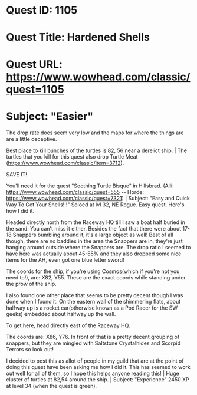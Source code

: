 # Quest ID: 1105
# Quest Title: Hardened Shells
# Quest URL: https://www.wowhead.com/classic/quest=1105
# Subject: "Easier"
The drop rate does seem very low and the maps for where the things are are a little deceptive.

Best place to kill bunches of the turtles is 82, 56 near a derelict ship. | The turtles that you kill for this quest also drop Turtle Meat (https://www.wowhead.com/classic/item=3712).

SAVE IT!

You'll need it for the quest "Soothing Turtle Bisque" in Hillsbrad. (Alli: https://www.wowhead.com/classic/quest=555 -- Horde: https://www.wowhead.com/classic/quest=7321) | Subject: "Easy and Quick Way To Get Your Shells!!!"
Soloed at lvl 32, NE Rogue. Easy quest. Here's how I did it.

Headed directly north from the Raceway HQ till I saw a boat half buried in the sand. You can't miss it either. Besides the fact that there were about 17-18 Snappers bumbling around it, it's a large object as well! Best of all though, there are no baddies in the area the Snappers are in, they're just hanging around outside where the Snappers are. The drop ratio I seemed to have here was actually about 45-55% and they also dropped some nice items for the AH, even got one blue letter sword!

The coords for the ship, if you're using Cosmos(which if you're not you need to!), are: X82, Y55. These are the exact coords while standing under the prow of the ship.

I also found one other place that seems to be pretty decent though I was done when I found it. On the eastern wall of the shimmering flats, about halfway up is a rocket car(otherwise known as a Pod Racer for the SW geeks) embedded about halfway up the wall.

To get here, head directly east of the Raceway HQ.

The coords are: X86, Y76. In front of that is a pretty decent grouping of snappers, but they are mingled with Saltstone Crystalhides and Scorpid Terrors so look out!

I decided to post this as allot of people in my guild that are at the point of doing this quest have been asking me how I did it. This has seemed to work out well for all of them, so I hope this helps anyone reading this! | Huge cluster of turtles at 82,54 around the ship. | Subject: "Experience"
2450 XP at level 34 (when the quest is green).